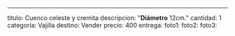 ---
titulo: Cuenco celeste y cremita
descripcion: "**Diámetro** 12cm."
cantidad: 1
categoria: Vajilla
destino: Vender
precio: 400
entrega: 
foto1: 
foto2: 
foto3: 
